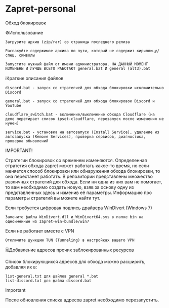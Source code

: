 # Zapret-personal
Обход блокировок

⚙️Использование

    Загрузите архив (zip/rar) со страницы последнего релиза

    Распакуйте содержимое архива по пути, который не содержит кириллицу/спец. символы

    Запустите нужный файл от имени администратора. НА ДАННЫЙ МОМЕНТ ИЗМЕНЕНЫ И ЛУЧШЕ ВСЕГО РАБОТАЮТ general.bat И general (alt3).bat

ℹ️Краткие описания файлов

    discord.bat - запуск со стратегией для обхода блокировки исключительно Discord

    general.bat - запуск со стратегией для обхода блокировок Discord и YouTube

    cloudflare_switch.bat - включение/выключение обхода Cloudflare (на деле перетирает список ipset-cloudflare, перезапуск после изменения не нужен)

    service.bat - установка на автозапуск (Install Service), удаление из автозапуска (Remove Services), проверка сервисов, диагностика, проверка обновлений

IMPORTANT!

Стратегии блокировок со временем изменяются. Определенная стратегия обхода zapret может работать какое-то время, но если меняется способ блокировки или обнаружения обхода блокировки, то она перестанет работать. В репозитории представлены множество различных стратегий для обхода. Если ни одна из них вам не помогает, то вам необходимо создать новую, взяв за основу одну из представленных здесь и изменив её параметры. Информацию про параметры стратегий вы можете найти тут.

Если требуется цифровая подпись драйвера WinDivert (Windows 7)

    Замените файлы WinDivert.dll и WinDivert64.sys в папке bin на одноименные из zapret-win-bundle/win7

Если не работает вместе с VPN

    Отключите функцию TUN (Tunneling) в настройках вашего VPN

🗒️Добавление адресов прочих заблокированных ресурсов

Список блокирующихся адресов для обхода можно расширить, добавляя их в:

    list-general.txt для файлов general *.bat
    list-discord.txt для файла discord.bat

Important

После обновления списка адресов zapret необходимо перезапустить.
